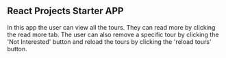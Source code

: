 ## React Projects Starter APP

In this app the user can view all the tours. They can read more by clicking the read more tab. The user can also remove a specific tour by clicking the 'Not Interested' button and reload the tours by clicking the 'reload tours' button.
